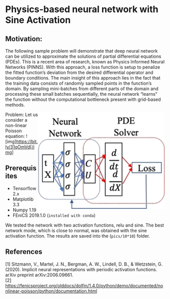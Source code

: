 # Physics-based neural network with Sine Activation
## Motivation: 
The following sample problem will demonstrate that deep neural network can be utilized to approximate the solutions of partial differential equations (PDEs). This is a recent area of research, known as Physics Informed Neural Networks (PINNS). With this approach, a loss function is setup to penalize the fitted function’s deviation from the desired differential operator and boundary conditions. ﻿The main insight of this approach lies in the fact that the training data consists of randomly sampled points in the function’s domain. By sampling mini-batches from different parts of the domain and processing these small batches sequentially, the neural network “learns” the function without the computational bottleneck present with grid-based methods. 

<img src="https://github.com/AryaAftab/Physics-based-neural-network/blob/master/pics/Physics-based%20neural%20network.jpg" width="400" img align="right">

Problem:
Let us consider a non-linear Poisson equation:
![img]https://bit.ly/31qOmVd[/img]


## Prerequisites
- Tensorflow 2.x
- Matplotlib 3.3
- Numpy 1.19
- FEniCS 2019.1.0 (``` installed with conda ```)


We tested the network with two activation functions, relu and sine. The best network mode, which is close to normal, was obtained with the sine activation function.
The results are saved into the (``` pics/10*10 ```) folder.

## References
[1] Sitzmann, V., Martel, J. N., Bergman, A. W., Lindell, D. B., & Wetzstein, G. (2020). Implicit neural representations with periodic activation functions. arXiv preprint arXiv:2006.09661.<br />
[2] https://fenicsproject.org/olddocs/dolfin/1.4.0/python/demo/documented/nonlinear-poisson/python/documentation.html
